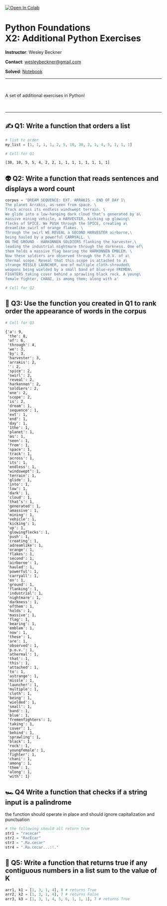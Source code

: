 <a href="https://colab.research.google.com/github/wesleybeckner/general_applications_of_neural_networks/blob/main/notebooks/extras/X2_Additional_Exercises.ipynb" target="_parent"><img src="https://colab.research.google.com/assets/colab-badge.svg" alt="Open In Colab"/></a>

# Python Foundations <br> X2: Additional Python Exercises

**Instructor**: Wesley Beckner

**Contact**: wesleybeckner@gmail.com

**Solved**: [Notebook](https://wesleybeckner.github.io/python_foundations/solutions/SOLN_X2_Additional_Exercises/)

---

<br>


A set of additional exercises in Python!

<br>

---



## ✍️ Q1: Write a function that orders a list


```python
# list to order
my_list = [1, 1, 1, 1, 2, 5, 10, 30, 2, 1, 4, 5, 1, 1, 1]
```


```python
# Cell for Q1
```




    [30, 10, 5, 5, 4, 2, 2, 1, 1, 1, 1, 1, 1, 1, 1]



## 👽 Q2: Write a function that reads sentences and displays a word count


```python
corpus = 'DREAM SEQUENCE: EXT. ARRAKIS - END OF DAY 1\
The planet Arrakis, as seen from space. \
Track across its endless windswept terrain. \
We glide into a low-hanging dark cloud that’s generated by a\
massive mining vehicle, a HARVESTER, kicking up glowing\
flecks of SPICE. We PUSH through the SPICE, creating a\
dreamlike swirl of orange flakes. \
Through the swirl WE REVEAL a SECOND HARVESTER airborne,\
being hauled by a powerful CARRYALL. \
ON THE GROUND - HARKONNEN SOLDIERS flanking the harvester,\
leading the industrial nightmare through the darkness. One of\
them holds a massive flag bearing the HARKONNEN EMBLEM. \
Now these soldiers are observed through the P.O.V. of a\
thermal scope. Reveal that this scope is attached to a\
strange MISSLE LAUNCHER, one of multiple cloth-shrouded\
weapons being wielded by a small band of blue-eye FREMEN\
FIGHTERS taking cover behind a sprawling black rock. A young\
female fighter, CHANI, is among them; along with a'
```


```python
# Cell for Q2
```

## 🔀 Q3: Use the function you created in Q1 to rank order the appearance of words in the corpus


```python
# Cell for Q3
```




    {'a': 9,
     'the': 8,
     'of': 6,
     'through': 4,
     'we': 3,
     'by': 3,
     'harvester': 3,
     'arrakis': 2,
     '': 2,
     'spice': 2,
     'swirl': 2,
     'reveal': 2,
     'harkonnen': 2,
     'soldiers': 2,
     'one': 2,
     'scope': 2,
     'is': 2,
     'dream': 1,
     'sequence': 1,
     'ext': 1,
     'end': 1,
     'day': 1,
     '1the': 1,
     'planet': 1,
     'as': 1,
     'seen': 1,
     'from': 1,
     'space': 1,
     'track': 1,
     'across': 1,
     'its': 1,
     'endless': 1,
     'windswept': 1,
     'terrain': 1,
     'glide': 1,
     'into': 1,
     'low': 1,
     'dark': 1,
     'cloud': 1,
     'that’s': 1,
     'generated': 1,
     'amassive': 1,
     'mining': 1,
     'vehicle': 1,
     'kicking': 1,
     'up': 1,
     'glowingflecks': 1,
     'push': 1,
     'creating': 1,
     'adreamlike': 1,
     'orange': 1,
     'flakes': 1,
     'second': 1,
     'airborne': 1,
     'hauled': 1,
     'powerful': 1,
     'carryall': 1,
     'on': 1,
     'ground': 1,
     'flanking': 1,
     'industrial': 1,
     'nightmare': 1,
     'darkness': 1,
     'ofthem': 1,
     'holds': 1,
     'massive': 1,
     'flag': 1,
     'bearing': 1,
     'emblem': 1,
     'now': 1,
     'these': 1,
     'are': 1,
     'observed': 1,
     'p.o.v.': 1,
     'athermal': 1,
     'that': 1,
     'this': 1,
     'attached': 1,
     'to': 1,
     'astrange': 1,
     'missle': 1,
     'launcher': 1,
     'multiple': 1,
     'cloth': 1,
     'being': 1,
     'wielded': 1,
     'small': 1,
     'band': 1,
     'blue': 1,
     'fremenfighters': 1,
     'taking': 1,
     'cover': 1,
     'behind': 1,
     'sprawling': 1,
     'black': 1,
     'rock': 1,
     'youngfemale': 1,
     'fighter': 1,
     'chani': 1,
     'among': 1,
     'them': 1,
     'along': 1,
     'with': 1}



## 🏎️ Q4 Write a function that checks if a string input is a palindrome

the function should operate in place and should ignore capitalization and punctuation


```python
# the following should all return true
str1 = "racecar"
str2 = "RacEcar"
str3 = ".Ra.cecar"
str4 = ".Ra.cecar...:!."
```

## 🧮 Q5: Write a function that returns true if any contiguous numbers in a list sum to the value of K



```python
arr1, k1 = [1, 3, 1, 4], 8 # returns True
arr2, k2 = [1, 3, 1, 4], 7 # returns False
arr3, k3 = [1, 3, 1, 4, 5, 6, 1, 1, 1], 7 # returns True
```
